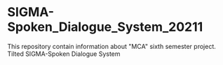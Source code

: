 # SIGMA-Spoken_Dialogue_System_20211
This repository contain information about "MCA" sixth semester project. Tilted SIGMA-Spoken Dialogue System
